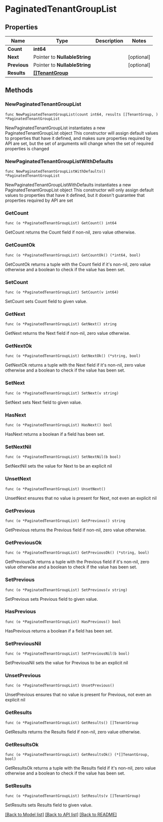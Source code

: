 # PaginatedTenantGroupList

## Properties

Name | Type | Description | Notes
------------ | ------------- | ------------- | -------------
**Count** | **int64** |  | 
**Next** | Pointer to **NullableString** |  | [optional] 
**Previous** | Pointer to **NullableString** |  | [optional] 
**Results** | [**[]TenantGroup**](TenantGroup.md) |  | 

## Methods

### NewPaginatedTenantGroupList

`func NewPaginatedTenantGroupList(count int64, results []TenantGroup, ) *PaginatedTenantGroupList`

NewPaginatedTenantGroupList instantiates a new PaginatedTenantGroupList object
This constructor will assign default values to properties that have it defined,
and makes sure properties required by API are set, but the set of arguments
will change when the set of required properties is changed

### NewPaginatedTenantGroupListWithDefaults

`func NewPaginatedTenantGroupListWithDefaults() *PaginatedTenantGroupList`

NewPaginatedTenantGroupListWithDefaults instantiates a new PaginatedTenantGroupList object
This constructor will only assign default values to properties that have it defined,
but it doesn't guarantee that properties required by API are set

### GetCount

`func (o *PaginatedTenantGroupList) GetCount() int64`

GetCount returns the Count field if non-nil, zero value otherwise.

### GetCountOk

`func (o *PaginatedTenantGroupList) GetCountOk() (*int64, bool)`

GetCountOk returns a tuple with the Count field if it's non-nil, zero value otherwise
and a boolean to check if the value has been set.

### SetCount

`func (o *PaginatedTenantGroupList) SetCount(v int64)`

SetCount sets Count field to given value.


### GetNext

`func (o *PaginatedTenantGroupList) GetNext() string`

GetNext returns the Next field if non-nil, zero value otherwise.

### GetNextOk

`func (o *PaginatedTenantGroupList) GetNextOk() (*string, bool)`

GetNextOk returns a tuple with the Next field if it's non-nil, zero value otherwise
and a boolean to check if the value has been set.

### SetNext

`func (o *PaginatedTenantGroupList) SetNext(v string)`

SetNext sets Next field to given value.

### HasNext

`func (o *PaginatedTenantGroupList) HasNext() bool`

HasNext returns a boolean if a field has been set.

### SetNextNil

`func (o *PaginatedTenantGroupList) SetNextNil(b bool)`

 SetNextNil sets the value for Next to be an explicit nil

### UnsetNext
`func (o *PaginatedTenantGroupList) UnsetNext()`

UnsetNext ensures that no value is present for Next, not even an explicit nil
### GetPrevious

`func (o *PaginatedTenantGroupList) GetPrevious() string`

GetPrevious returns the Previous field if non-nil, zero value otherwise.

### GetPreviousOk

`func (o *PaginatedTenantGroupList) GetPreviousOk() (*string, bool)`

GetPreviousOk returns a tuple with the Previous field if it's non-nil, zero value otherwise
and a boolean to check if the value has been set.

### SetPrevious

`func (o *PaginatedTenantGroupList) SetPrevious(v string)`

SetPrevious sets Previous field to given value.

### HasPrevious

`func (o *PaginatedTenantGroupList) HasPrevious() bool`

HasPrevious returns a boolean if a field has been set.

### SetPreviousNil

`func (o *PaginatedTenantGroupList) SetPreviousNil(b bool)`

 SetPreviousNil sets the value for Previous to be an explicit nil

### UnsetPrevious
`func (o *PaginatedTenantGroupList) UnsetPrevious()`

UnsetPrevious ensures that no value is present for Previous, not even an explicit nil
### GetResults

`func (o *PaginatedTenantGroupList) GetResults() []TenantGroup`

GetResults returns the Results field if non-nil, zero value otherwise.

### GetResultsOk

`func (o *PaginatedTenantGroupList) GetResultsOk() (*[]TenantGroup, bool)`

GetResultsOk returns a tuple with the Results field if it's non-nil, zero value otherwise
and a boolean to check if the value has been set.

### SetResults

`func (o *PaginatedTenantGroupList) SetResults(v []TenantGroup)`

SetResults sets Results field to given value.



[[Back to Model list]](../README.md#documentation-for-models) [[Back to API list]](../README.md#documentation-for-api-endpoints) [[Back to README]](../README.md)



